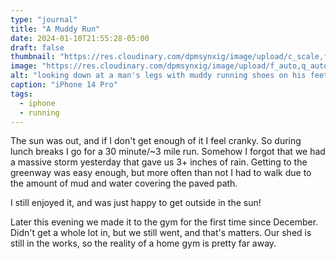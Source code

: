 ```yaml
---
type: "journal"
title: "A Muddy Run"
date: 2024-01-10T21:55:28-05:00
draft: false
thumbnail: "https://res.cloudinary.com/dpmsynxig/image/upload/c_scale,f_auto,q_auto:good,w_740/v1705028013/2024%20Posts/2024-01-10_mud-run/2024-01-10_iphone14pro.jpg"
image: "https://res.cloudinary.com/dpmsynxig/image/upload/f_auto,q_auto:good/v1705028013/2024%20Posts/2024-01-10_mud-run/2024-01-10_iphone14pro.jpg"
alt: "looking down at a man's legs with muddy running shoes on his feet"
caption: "iPhone 14 Pro"
tags:
  - iphone
  - running
---
```


The sun was out, and if I don't get enough of it I feel cranky. So during lunch breaks I go for a 30 minute/~3 mile run. Somehow I forgot that we had a massive storm yesterday that gave us 3+ inches of rain. Getting to the greenway was easy enough, but more often than not I had to walk due to the amount of mud and water covering the paved path.

I still enjoyed it, and was just happy to get outside in the sun!

Later this evening we made it to the gym for the first time since December. Didn't get a whole lot in, but we still went, and that's matters. Our shed is still in the works, so the reality of a home gym is pretty far away.
